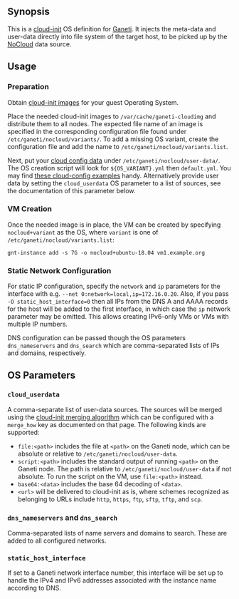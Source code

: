 ## Synopsis

This is a [cloud-init][] OS definition for [Ganeti][].  It injects the
meta-data and user-data directly into file system of the target host, to be
picked up by the [NoCloud][] data source.

## Usage

### Preparation

Obtain [cloud-init images][openstack-obtain-images] for your guest Operating
System.

Place the needed cloud-init images to `/var/cache/ganeti-cloudimg` and
distribute them to all nodes.  The expected file name of an image is
specified in the corresponding configuration file found under
`/etc/ganeti/nocloud/variants/`.  To add a missing OS variant, create the
configuration file and add the name to `/etc/ganeti/nocloud/variants.list`.

Next, put your [cloud config data][cloud-config] under
`/etc/ganeti/nocloud/user-data/`.  The OS creation script will look for
`${OS_VARIANT}.yml` then `default.yml`. You may find [these cloud-config
examples][cloud-config-examples] handy.  Alternatively provide user data by
setting the `cloud_userdata` OS parameter to a list of sources, see the
documentation of this parameter below.

### VM Creation

Once the needed image is in place, the VM can be created by specifying
`nocloud+variant` as the OS, where `variant` is one of
`/etc/ganeti/nocloud/variants.list`:

    gnt-instance add -s 7G -o nocloud+ubuntu-18.04 vm1.example.org

### Static Network Configuration

For static IP configuration, specify the `network` and `ip` parameters for
the interface with e.g. `--net 0:network=local,ip=172.16.0.20`.  Also, if
you pass `-O static_host_interface=0` then all IPs from the DNS A and AAAA
records for the host will be added to the first interface, in which case the
`ip` network parameter may be omitted.  This allows creating IPv6-only VMs
or VMs with multiple IP numbers.

DNS configuration can be passed though the OS parameters `dns_nameservers`
and `dns_search` which are comma-separated lists of IPs and domains,
respectively.

## OS Parameters

### `cloud_userdata`

A comma-separate list of user-data sources.  The sources will be merged
using the [cloud-init merging algorithm][cloud-init-merge] which can be
configured with a `merge_how` key as documented on that page. The following
kinds are supported:

  - `file:<path>` includes the file at `<path>` on the Ganeti node, which
    can be absolute or relative to `/etc/ganeti/nocloud/user-data`.
  - `script:<path>` includes the standard output of running `<path>` on the
    Ganeti node. The path is relative to `/etc/ganeti/nocloud/user-data` if
    not absolute. To run the script on the VM, use `file:<path>` instead.
  - `base64:<data>` includes the base 64 decoding of `<data>`.
  - `<url>` will be delivered to cloud-init as is, where schemes recognized
    as belonging to URLs include `http`, `https`, `ftp`, `sftp`, `tftp`, and
    `scp`.

### `dns_nameservers` and `dns_search`

Comma-separated lists of name servers and domains to search. These are added
to all configured networks.

### `static_host_interface`

If set to a Ganeti network interface number, this interface will be set up
to handle the IPv4 and IPv6 addresses associated with the instance name
according to DNS.


[Ganeti]: http://www.ganeti.org/
[cloud-init]: https://cloudinit.readthedocs.io/en/latest/
[NoCloud]: https://cloudinit.readthedocs.io/en/latest/topics/datasources/nocloud.html
[cloud-config]: https://cloudinit.readthedocs.io/en/latest/topics/format.html#cloud-config-data
[cloud-config-examples]: https://cloudinit.readthedocs.io/en/latest/topics/examples.html#yaml-examples
[cloud-init-merge]: https://cloudinit.readthedocs.io/en/latest/topics/merging.html
[openstack-obtain-images]: https://docs.openstack.org/image-guide/obtain-images.html

